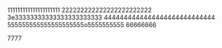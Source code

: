 111111111111111111111
222222222222222222222222   
3e33333333333333333333333
4444444444444444444444444444
555555555555555555555o5555555555
66666666

7777